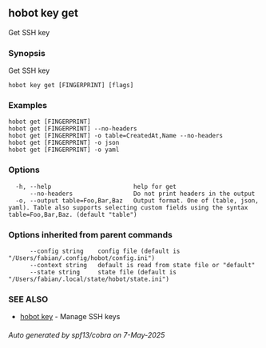 ## hobot key get

Get SSH key

### Synopsis

Get SSH key

```
hobot key get [FINGERPRINT] [flags]
```

### Examples

```
hobot get [FINGERPRINT]
hobot get [FINGERPRINT] --no-headers
hobot get [FINGERPRINT] -o table=CreatedAt,Name --no-headers
hobot get [FINGERPRINT] -o json
hobot get [FINGERPRINT] -o yaml
```

### Options

```
  -h, --help                       help for get
      --no-headers                 Do not print headers in the output
  -o, --output table=Foo,Bar,Baz   Output format. One of (table, json, yaml). Table also supports selecting custom fields using the syntax table=Foo,Bar,Baz. (default "table")
```

### Options inherited from parent commands

```
      --config string    config file (default is "/Users/fabian/.config/hobot/config.ini")
      --context string   default is read from state file or "default"
      --state string     state file (default is "/Users/fabian/.local/state/hobot/state.ini")
```

### SEE ALSO

* [hobot key](hobot_key.md)	 - Manage SSH keys

###### Auto generated by spf13/cobra on 7-May-2025
